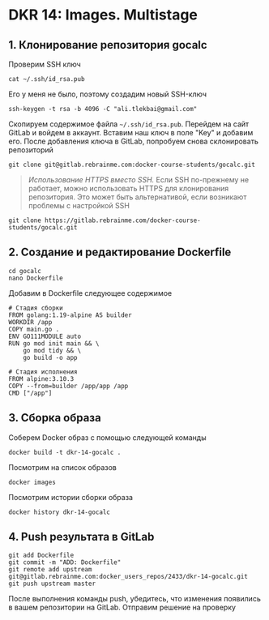 # DKR 14: Images. Multistage

## 1. Клонирование репозитория gocalc

Проверим SSH ключ

```console
cat ~/.ssh/id_rsa.pub
```

Его у меня не было, поэтому создадим новый SSH-ключ

```console
ssh-keygen -t rsa -b 4096 -C "ali.tlekbai@gmail.com"
```

Скопируeм содержимое файла `~/.ssh/id_rsa.pub`. Перейдем на сайт GitLab и войдем в аккаунт. Вставим наш ключ в поле "Key" и добавим его. После добавления ключа в GitLab, попробуем снова склонировать репозиторий

```console
git clone git@gitlab.rebrainme.com:docker-course-students/gocalc.git
```

> *Использование HTTPS вместо SSH.* Если SSH по-прежнему не работает, можно использовать HTTPS для клонирования репозитория. Это может быть альтернативой, если возникают проблемы с настройкой SSH

```console
git clone https://gitlab.rebrainme.com/docker-course-students/gocalc.git
```

## 2. Создание и редактирование Dockerfile

```console
cd gocalc
nano Dockerfile
```

Добавим в Dockerfile следующее содержимое

```console
# Стадия сборки
FROM golang:1.19-alpine AS builder
WORKDIR /app
COPY main.go .
ENV GO111MODULE auto 
RUN go mod init main && \
    go mod tidy && \
    go build -o app

# Стадия исполнения
FROM alpine:3.10.3
COPY --from=builder /app/app /app
CMD ["/app"]
```

## 3. Сборка образа

Соберем Docker образ с помощью следующей команды

```console
docker build -t dkr-14-gocalc .
```

Посмотрим на список образов

```console
docker images
```

Посмотрим истории сборки образа

```console
docker history dkr-14-gocalc
```

## 4. Push результата в GitLab

```console
git add Dockerfile
git commit -m "ADD: Dockerfile"
git remote add upstream git@gitlab.rebrainme.com:docker_users_repos/2433/dkr-14-gocalc.git
git push upstream master
```

После выполнения команды push, убедитесь, что изменения появились в вашем репозитории на GitLab. Отправим решение на проверку
